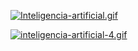 [![Inteligencia-artificial.gif](https://i.postimg.cc/433DLKff/Inteligencia-artificial.gif)](https://postimg.cc/v4p2DZxk)

[![inteligencia-artificial-4.gif](https://i.postimg.cc/kgHsCDNX/inteligencia-artificial-4.gif)](https://postimg.cc/WdMg6NfQ)







